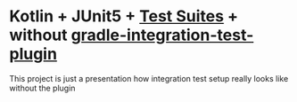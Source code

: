 # Kotlin + JUnit5 + [Test Suites](https://docs.gradle.org/current/userguide/jvm_test_suite_plugin.html#configure_dependencies_of_a_test_suite_to_reference_project_outputs) + without [gradle-integration-test-plugin](https://github.com/coditory/gradle-integration-test-plugin)

This project is just a presentation how integration test setup really looks like without the plugin
